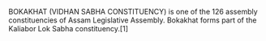 BOKAKHAT (VIDHAN SABHA CONSTITUENCY) is one of the 126 assembly constituencies of Assam Legislative Assembly. Bokakhat forms part of the Kaliabor Lok Sabha constituency.[1]
